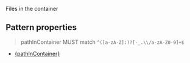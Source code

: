 Files in the container

## Pattern properties

> pathInContainer MUST match `^([a-zA-Z]:)?[-_.\\/a-zA-Z0-9]+$`

* [{pathInContainer}](file.md)
